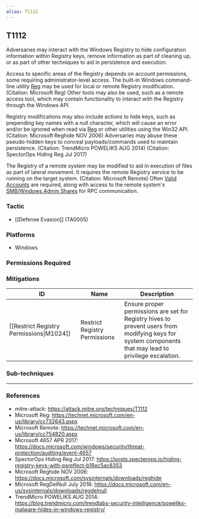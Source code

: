 ```yaml
---
alias: T1112
---
```


## T1112

Adversaries may interact with the Windows Registry to hide configuration information within Registry keys, remove information as part of cleaning up, or as part of other techniques to aid in persistence and execution.

Access to specific areas of the Registry depends on account permissions, some requiring administrator-level access. The built-in Windows command-line utility [Reg](https://attack.mitre.org/software/S0075) may be used for local or remote Registry modification. (Citation: Microsoft Reg) Other tools may also be used, such as a remote access tool, which may contain functionality to interact with the Registry through the Windows API.

Registry modifications may also include actions to hide keys, such as prepending key names with a null character, which will cause an error and/or be ignored when read via [Reg](https://attack.mitre.org/software/S0075) or other utilities using the Win32 API. (Citation: Microsoft Reghide NOV 2006) Adversaries may abuse these pseudo-hidden keys to conceal payloads/commands used to maintain persistence. (Citation: TrendMicro POWELIKS AUG 2014) (Citation: SpectorOps Hiding Reg Jul 2017)

The Registry of a remote system may be modified to aid in execution of files as part of lateral movement. It requires the remote Registry service to be running on the target system. (Citation: Microsoft Remote) Often [Valid Accounts](https://attack.mitre.org/techniques/T1078) are required, along with access to the remote system's [SMB/Windows Admin Shares](https://attack.mitre.org/techniques/T1021/002) for RPC communication.


### Tactic
- [[Defense Evasion]] (TA0005)

### Platforms
- Windows

### Permissions Required

### Mitigations

| ID | Name | Description |
| --- | --- | --- |
| [[Restrict Registry Permissions\|M1024]] | Restrict Registry Permissions | Ensure proper permissions are set for Registry hives to prevent users from modifying keys for system components that may lead to privilege escalation. |

### Sub-techniques


---
### References

- mitre-attack: https://attack.mitre.org/techniques/T1112
- Microsoft Reg: https://technet.microsoft.com/en-us/library/cc732643.aspx
- Microsoft Remote: https://technet.microsoft.com/en-us/library/cc754820.aspx
- Microsoft 4657 APR 2017: https://docs.microsoft.com/windows/security/threat-protection/auditing/event-4657
- SpectorOps Hiding Reg Jul 2017: https://posts.specterops.io/hiding-registry-keys-with-psreflect-b18ec5ac8353
- Microsoft Reghide NOV 2006: https://docs.microsoft.com/sysinternals/downloads/reghide
- Microsoft RegDelNull July 2016: https://docs.microsoft.com/en-us/sysinternals/downloads/regdelnull
- TrendMicro POWELIKS AUG 2014: https://blog.trendmicro.com/trendlabs-security-intelligence/poweliks-malware-hides-in-windows-registry/
